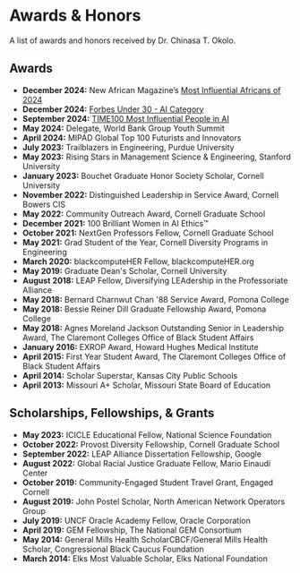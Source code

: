 # Awards & Honors
A list of awards and honors received by Dr. Chinasa T. Okolo.

## Awards
* **December 2024:** New African Magazine’s [Most Influential Africans of 2024](https://100.newafricanmagazine.com/)
* **December 2024:** [Forbes Under 30 - AI Category](https://www.forbes.com/30-under-30/2025/ai?profile=chinasa-t-okolo)
* **September 2024:** [TIME100 Most Influential People in AI](https://time.com/7012894/chinasa-t-okolo/)
* **May 2024:** Delegate, World Bank Group Youth Summit
* **April 2024:** MIPAD Global Top 100 Futurists and Innovators
* **July 2023:** Trailblazers in Engineering, Purdue University
* **May 2023:** Rising Stars in Management Science & Engineering, Stanford University
* **January 2023:** Bouchet Graduate Honor Society Scholar, Cornell University
* **November 2022:** Distinguished Leadership in Service Award, Cornell Bowers CIS
* **May 2022:** Community Outreach Award, Cornell Graduate School
* **December 2021:** 100 Brilliant Women in AI Ethics™ 
* **October 2021:** NextGen Professors Fellow, Cornell Graduate School
* **May 2021:** Grad Student of the Year, Cornell Diversity Programs in Engineering 
* **March 2020:** blackcomputeHER Fellow, blackcomputeHER.org  
* **May 2019:** Graduate Dean's Scholar, Cornell University  
* **August 2018:** LEAP Fellow, Diversifying LEAdership in the Professoriate Alliance  
* **May 2018:** Bernard Charnwut Chan '88 Service Award, Pomona College 
* **May 2018:** Bessie Reiner Dill Graduate Fellowship Award, Pomona College  
* **May 2018:** Agnes Moreland Jackson Outstanding Senior in Leadership Award, The Claremont Colleges Office of Black Student Affairs
* **January 2016:** EXROP Award, Howard Hughes Medical Institute 
* **April 2015:** First Year Student Award, The Claremont Colleges Office of Black Student Affairs
* **April 2014:** Scholar Superstar, Kansas City Public Schools
* **April 2013:** Missouri A+ Scholar, Missouri State Board of Education

## Scholarships, Fellowships, & Grants 
* **May 2023:** ICICLE Educational Fellow, National Science Foundation
* **October 2022:** Provost Diversity Fellowship, Cornell Graduate School
* **September 2022:** LEAP Alliance Dissertation Fellowship, Google
* **August 2022:** Global Racial Justice Graduate Fellow, Mario Einaudi Center
* **October 2019:** Community-Engaged Student Travel Grant, Engaged Cornell  
* **August 2019:** John Postel Scholar, North American Network Operators Group  
* **July 2019:** UNCF Oracle Academy Fellow, Oracle Corporation
* **April 2019:** GEM Fellowship, The National GEM Consortium
* **May 2014:** General Mills Health ScholarCBCF/General Mills Health Scholar, Congressional Black Caucus Foundation
* **March 2014:** Elks Most Valuable Scholar, Elks National Foundation



